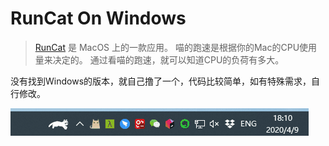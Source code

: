 # RunCat On Windows

>[RunCat](https://itunes.apple.com/nz/app/runcat/id1429033973?mt=12&ref=appinn) 是 MacOS 上的一款应用。
>喵的跑速是根据你的Mac的CPU使用量来决定的。
>通过看喵的跑速，就可以知道CPU的负荷有多大。

没有找到Windows的版本，就自己撸了一个，代码比较简单，如有特殊需求，自行修改。

![cat](images/demo.gif)
